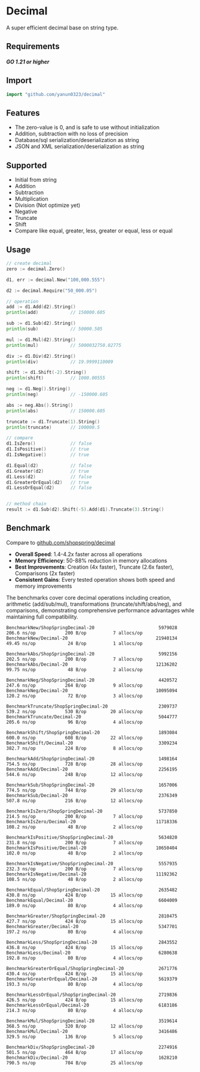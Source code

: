 # Decimal

A super efficient decimal base on string type.

## Requirements

#### _GO 1.21 or higher_

## Import

```go
import "github.com/yanun0323/decimal"
```

## Features

- The zero-value is 0, and is safe to use without initialization
- Addition, subtraction with no loss of precision
- Database/sql serialization/deserialization as string
- JSON and XML serialization/deserialization as string

## Supported

- Initial from string
- Addition
- Subtraction
- Multiplication
- Division (Not optimize yet)
- Negative
- Truncate
- Shift
- Compare like equal, greater, less, greater or equal, less or equal

## Usage

```go
// create decimal
zero := decimal.Zero()

d1, err := decimal.New("100,000.555")

d2 := decimal.Require("50_000.05")

// operation
add := d1.Add(d2).String()
println(add)            // 150000.605

sub := d1.Sub(d2).String()
println(sub)            // 50000.505

mul := d1.Mul(d2).String()
println(mul)            // 5000032750.02775

div := d1.Div(d2).String()
println(div)            // 19.9999110009

shift := d1.Shift(-2).String()
println(shift)          // 1000.00555

neg := d1.Neg().String()
println(neg)            // -150000.605

abs := neg.Abs().String()
println(abs)            // 150000.605

truncate := d1.Truncate(1).String()
println(truncate)       // 100000.5

// compare
d1.IsZero()             // false
d1.IsPositive()         // true
d1.IsNegative()         // true

d1.Equal(d2)            // false
d1.Greater(d2)          // true
d1.Less(d2)             // false
d1.GreaterOrEqual(d2)   // true
d1.LessOrEqual(d2)      // false


// method chain
result := d1.Sub(d2).Shift(-5).Add(d1).Truncate(3).String()
```

## Benchmark

Compare to [github.com/shopspring/decimal](https://github.com/shopspring/decimal)

- **Overall Speed**: 1.4-4.2x faster across all operations
- **Memory Efficiency**: 50-88% reduction in memory allocations
- **Best Improvements**: Creation (4x faster), Truncate (2.6x faster), Comparisons (2x faster)
- **Consistent Gains**: Every tested operation shows both speed and memory improvements

The benchmarks cover core decimal operations including creation, arithmetic (add/sub/mul), transformations (truncate/shift/abs/neg), and comparisons, demonstrating comprehensive performance advantages while maintaining full compatibility.

```
BenchmarkNew/ShopSpringDecimal-20                        5979028               206.6 ns/op           200 B/op          7 allocs/op
BenchmarkNew/Decimal-20                                 21940134               49.45 ns/op            24 B/op          1 allocs/op

BenchmarkAbs/ShopSpringDecimal-20                        5992156               202.5 ns/op           200 B/op          7 allocs/op
BenchmarkAbs/Decimal-20                                 12136202               99.75 ns/op            48 B/op          2 allocs/op

BenchmarkNeg/ShopSpringDecimal-20                        4420572               247.6 ns/op           264 B/op          9 allocs/op
BenchmarkNeg/Decimal-20                                 10095094               120.2 ns/op            72 B/op          3 allocs/op

BenchmarkTruncate/ShopSpringDecimal-20                   2309737               539.2 ns/op           530 B/op         20 allocs/op
BenchmarkTruncate/Decimal-20                             5044777               205.6 ns/op            96 B/op          4 allocs/op

BenchmarkShift/ShopSpringDecimal-20                      1893084               600.0 ns/op           608 B/op         22 allocs/op
BenchmarkShift/Decimal-20                                3309234               382.7 ns/op           224 B/op          8 allocs/op

BenchmarkAdd/ShopSpringDecimal-20                        1498164               754.5 ns/op           728 B/op         28 allocs/op
BenchmarkAdd/Decimal-20                                  2256195               544.6 ns/op           248 B/op         12 allocs/op

BenchmarkSub/ShopSpringDecimal-20                        1657006               774.5 ns/op           744 B/op         29 allocs/op
BenchmarkSub/Decimal-20                                  2376349               507.8 ns/op           216 B/op         12 allocs/op

BenchmarkIsZero/ShopSpringDecimal-20                     5737850               214.5 ns/op           200 B/op          7 allocs/op
BenchmarkIsZero/Decimal-20                              11718336               108.2 ns/op            48 B/op          2 allocs/op

BenchmarkIsPositive/ShopSpringDecimal-20                 5634820               231.8 ns/op           200 B/op          7 allocs/op
BenchmarkIsPositive/Decimal-20                          10650404               102.0 ns/op            48 B/op          2 allocs/op

BenchmarkIsNegative/ShopSpringDecimal-20                 5557935               232.3 ns/op           200 B/op          7 allocs/op
BenchmarkIsNegative/Decimal-20                          11192362               108.5 ns/op            48 B/op          2 allocs/op

BenchmarkEqual/ShopSpringDecimal-20                      2635482               430.8 ns/op           424 B/op         15 allocs/op
BenchmarkEqual/Decimal-20                                6604009               189.0 ns/op            80 B/op          4 allocs/op

BenchmarkGreater/ShopSpringDecimal-20                    2810475               427.7 ns/op           424 B/op         15 allocs/op
BenchmarkGreater/Decimal-20                              5347701               197.2 ns/op            80 B/op          4 allocs/op

BenchmarkLess/ShopSpringDecimal-20                       2843552               436.8 ns/op           424 B/op         15 allocs/op
BenchmarkLess/Decimal-20                                 6280638               192.8 ns/op            80 B/op          4 allocs/op

BenchmarkGreaterOrEqual/ShopSpringDecimal-20             2671776               430.4 ns/op           424 B/op         15 allocs/op
BenchmarkGreaterOrEqual/Decimal-20                       5619379               193.3 ns/op            80 B/op          4 allocs/op

BenchmarkLessOrEqual/ShopSpringDecimal-20                2719836               426.5 ns/op           424 B/op         15 allocs/op
BenchmarkLessOrEqual/Decimal-20                          6183186               214.3 ns/op            80 B/op          4 allocs/op

BenchmarkMul/ShopSpringDecimal-20                        3519614               368.5 ns/op           320 B/op         12 allocs/op
BenchmarkMul/Decimal-20                                  3416486               329.5 ns/op           136 B/op          5 allocs/op

BenchmarkDiv/ShopSpringDecimal-20                        2274916               501.5 ns/op           464 B/op         17 allocs/op
BenchmarkDiv/Decimal-20                                  1628210               790.5 ns/op           704 B/op         25 allocs/op
```
